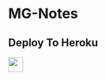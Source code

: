 # MG-Notes

## Deploy To Heroku

<a href="https://heroku.com/deploy?template=https://github.com/alpha-alexxx/reimagined-octo-eureka">
     <img height="30px" src="https://img.shields.io/badge/Deploy%20To%20Heroku-blueviolet?style=for-the-badge&logo=heroku">
  </a>
